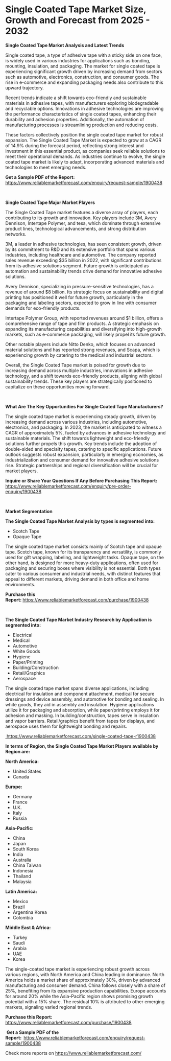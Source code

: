 <p><h1>Single Coated Tape Market Size, Growth and Forecast from 2025 - 2032</h1></p><p><strong>Single Coated Tape Market Analysis and Latest Trends</strong></p>
<p><p>Single coated tape, a type of adhesive tape with a sticky side on one face, is widely used in various industries for applications such as bonding, mounting, insulation, and packaging. The market for single coated tape is experiencing significant growth driven by increasing demand from sectors such as automotive, electronics, construction, and consumer goods. The rise in e-commerce and expanding packaging needs also contribute to this upward trajectory.</p><p>Recent trends indicate a shift towards eco-friendly and sustainable materials in adhesive tapes, with manufacturers exploring biodegradable and recyclable options. Innovations in adhesive technologies are improving the performance characteristics of single coated tapes, enhancing their durability and adhesion properties. Additionally, the automation of manufacturing processes is streamlining production and reducing costs.</p><p>These factors collectively position the single coated tape market for robust expansion. The Single Coated Tape Market is expected to grow at a CAGR of 14.9% during the forecast period, reflecting strong interest and investment in this essential product, as companies seek reliable solutions to meet their operational demands. As industries continue to evolve, the single coated tape market is likely to adapt, incorporating advanced materials and technologies to meet emerging needs.</p></p>
<p><strong>Get a Sample PDF of the Report:&nbsp;</strong> <a href="https://www.reliablemarketforecast.com/enquiry/request-sample/1900438?utm_campaign=3279&utm_medium=2&utm_source=Github&utm_content=ia&utm_term=04032025&utm_id=single-coated-tape">https://www.reliablemarketforecast.com/enquiry/request-sample/1900438</a></p>
<p>&nbsp;</p>
<p><strong>Single Coated Tape Major Market Players</strong></p>
<p><p>The Single Coated Tape market features a diverse array of players, each contributing to its growth and innovation. Key players include 3M, Avery Dennison, Intertape Polymer, and tesa, which dominate through extensive product lines, technological advancements, and strong distribution networks.</p><p>3M, a leader in adhesive technologies, has seen consistent growth, driven by its commitment to R&D and its extensive portfolio that spans various industries, including healthcare and automotive. The company reported sales revenue exceeding $35 billion in 2022, with significant contributions from its adhesive solutions segment. Future growth is anticipated as automation and sustainability trends drive demand for innovative adhesive solutions.</p><p>Avery Dennison, specializing in pressure-sensitive technologies, has a revenue of around $8 billion. Its strategic focus on sustainability and digital printing has positioned it well for future growth, particularly in the packaging and labeling sectors, expected to grow in line with consumer demands for eco-friendly products.</p><p>Intertape Polymer Group, with reported revenues around $1 billion, offers a comprehensive range of tape and film products. A strategic emphasis on expanding its manufacturing capabilities and diversifying into high-growth markets, such as e-commerce packaging, will likely propel its future growth.</p><p>Other notable players include Nitto Denko, which focuses on advanced material solutions and has reported strong revenues, and Scapa, which is experiencing growth by catering to the medical and industrial sectors.</p><p>Overall, the Single Coated Tape market is poised for growth due to increasing demand across multiple industries, innovations in adhesive technology, and a shift towards eco-friendly products, aligning with global sustainability trends. These key players are strategically positioned to capitalize on these opportunities moving forward.</p></p>
<p>&nbsp;</p>
<p><strong>What Are The Key Opportunities For Single Coated Tape Manufacturers?</strong></p>
<p><p>The single coated tape market is experiencing steady growth, driven by increasing demand across various industries, including automotive, electronics, and packaging. In 2023, the market is anticipated to witness a CAGR of approximately 5%, fueled by advances in adhesive technology and sustainable materials. The shift towards lightweight and eco-friendly solutions further propels this growth. Key trends include the adoption of double-sided and specialty tapes, catering to specific applications. Future outlook suggests robust expansion, particularly in emerging economies, as industrialization and consumer demand for innovative adhesive solutions rise. Strategic partnerships and regional diversification will be crucial for market players.</p></p>
<p><strong>Inquire or Share Your Questions If Any Before Purchasing This Report:</strong> <a href="https://www.reliablemarketforecast.com/enquiry/pre-order-enquiry/1900438?utm_campaign=3279&utm_medium=2&utm_source=Github&utm_content=ia&utm_term=04032025&utm_id=single-coated-tape">https://www.reliablemarketforecast.com/enquiry/pre-order-enquiry/1900438</a></p>
<p>&nbsp;</p>
<p><strong>Market Segmentation</strong></p>
<p><strong>The Single Coated Tape Market Analysis by types is segmented into:</strong></p>
<p><ul><li>Scotch Tape</li><li>Opaque Tape</li></ul></p>
<p><p>The single coated tape market consists mainly of Scotch tape and opaque tape. Scotch tape, known for its transparency and versatility, is commonly used for gift wrapping, labeling, and lightweight tasks. Opaque tape, on the other hand, is designed for more heavy-duty applications, often used for packaging and securing boxes where visibility is not essential. Both types cater to various consumer and industrial needs, with distinct features that appeal to different markets, driving demand in both office and home environments.</p></p>
<p><strong>Purchase this Report:&nbsp;</strong><a href="https://www.reliablemarketforecast.com/purchase/1900438?utm_campaign=3279&utm_medium=2&utm_source=Github&utm_content=ia&utm_term=04032025&utm_id=single-coated-tape">https://www.reliablemarketforecast.com/purchase/1900438</a></p>
<p>&nbsp;</p>
<p><strong>The Single Coated Tape Market Industry Research by Application is segmented into:</strong></p>
<p><ul><li>Electrical</li><li>Medical</li><li>Automotive</li><li>White Goods</li><li>Hygiene</li><li>Paper/Printing</li><li>Building/Construction</li><li>Retail/Graphics</li><li>Aerospace</li></ul></p>
<p><p>The single coated tape market spans diverse applications, including electrical for insulation and component attachment, medical for secure dressings and device assembly, and automotive for bonding and sealing. In white goods, they aid in assembly and insulation. Hygiene applications utilize it for packaging and absorption, while paper/printing employs it for adhesion and masking. In building/construction, tapes serve in insulation and vapor barriers. Retail/graphics benefit from tapes for displays, and aerospace uses them for lightweight bonding and repairs.</p></p>
<p><a href="https://www.reliablemarketforecast.com/single-coated-tape-r1900438?utm_campaign=3279&utm_medium=2&utm_source=Github&utm_content=ia&utm_term=04032025&utm_id=single-coated-tape">&nbsp;https://www.reliablemarketforecast.com/single-coated-tape-r1900438</a></p>
<p><strong>In terms of Region, the Single Coated Tape Market Players available by Region are:</strong></p>
<p>
    <p> <strong> North America: </strong>
        <ul>
            <li>United States</li>
            <li>Canada</li>
        </ul>
        </p> 
    <p> <strong> Europe: </strong>
        <ul>
            <li>Germany</li>
            <li>France</li>
            <li>U.K.</li>
            <li>Italy</li>
            <li>Russia</li>
        </ul>
        </p> 
    <p> <strong> Asia-Pacific: </strong>
        <ul>
            <li>China</li>
            <li>Japan</li>
            <li>South Korea</li>
            <li>India</li>
            <li>Australia</li>
            <li>China Taiwan</li>
            <li>Indonesia</li>
            <li>Thailand</li>
            <li>Malaysia</li>
        </ul>
        </p> 
    <p> <strong> Latin America: </strong>
        <ul>
            <li>Mexico</li>
            <li>Brazil</li>
            <li>Argentina Korea</li>
            <li>Colombia</li>
        </ul>
        </p> 
    <p> <strong> Middle East & Africa: </strong>
        <ul>
            <li>Turkey</li>
            <li>Saudi</li>
            <li>Arabia</li>
            <li>UAE</li>
            <li>Korea</li>
        </ul>
    </p>
    </p>
<p><p>The single-coated tape market is experiencing robust growth across various regions, with North America and China leading in dominance. North America holds a market share of approximately 30%, driven by advanced manufacturing and consumer demand. China follows closely with a share of 25%, benefiting from its expansive production capabilities. Europe accounts for around 20% while the Asia-Pacific region shows promising growth potential with a 15% share. The residual 10% is attributed to other emerging markets, signaling varied regional trends.</p></p>
<p><strong>Purchase this Report: </strong><a href="https://www.reliablemarketforecast.com/purchase/1900438?utm_campaign=3279&utm_medium=2&utm_source=Github&utm_content=ia&utm_term=04032025&utm_id=single-coated-tape">https://www.reliablemarketforecast.com/purchase/1900438</a></p>
<p>&nbsp;<strong>Get a Sample PDF of the Report:&nbsp;&nbsp;</strong><a href="https://www.reliablemarketforecast.com/enquiry/request-sample/1900438?utm_campaign=3279&utm_medium=2&utm_source=Github&utm_content=ia&utm_term=04032025&utm_id=single-coated-tape">https://www.reliablemarketforecast.com/enquiry/request-sample/1900438</a></p>
<p><strong></strong></p>
<p>Check more reports on <a href="https://www.reliablemarketforecast.com/?utm_campaign=3279&utm_medium=2&utm_source=Github&utm_content=ia&utm_term=04032025&utm_id=single-coated-tape">https://www.reliablemarketforecast.com/</a></p>